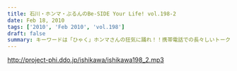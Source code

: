 ```yaml
---
title: 石川・ホンマ・ぶるんのBe-SIDE Your Life! vol.198-2
date: Feb 18, 2010
tags: ['2010', 'Feb 2010', 'vol.198']
draft: false
summary: キーワードは「ひゃく」ホンマさんの狂気に踊れ！！携帯電話での長々しいトークはご愛敬で。NAMAE
---
```


http://project-phi.ddo.jp/ishikawa/ishikawa198_2.mp3
